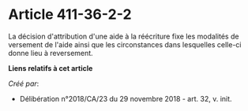 # Article 411-36-2-2

La décision d'attribution d'une aide à la réécriture fixe les modalités de versement de l'aide ainsi que les circonstances
dans lesquelles celle-ci donne lieu à reversement.

**Liens relatifs à cet article**

_Créé par_:

  - Délibération n°2018/CA/23 du 29 novembre 2018 - art. 32, v. init.
